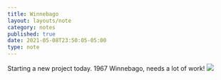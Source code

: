 ```yaml
---
title: Winnebago
layout: layouts/note
category: notes
published: true
date: 2021-05-08T23:50:05-05:00
type: note
---
```

Starting a new project today. 1967 Winnebago, needs a lot of work!
![](https://timculverhouse.com/assets/img/IMG_0556.jpeg)
